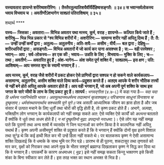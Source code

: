 **यस्यावतारा ज्ञायन्ते शरीरेष्वशरीरिण: ।** **तैस्तैरतुल्यातिशयैर्वीर्यैर्देहिष्वसङ्गतै: ॥ ३४॥** **स भवान्सर्वलोकस्य भवाय विभवाय च ।** **अवतीर्णोऽंशभागेन साश्प्रतं पतिराशिषाम् ॥ ३५॥** 

शब्दार्थ **** 

**यस्य—** **जिसका** **; अवतारा:—** **विभिन्न अवतार यथा मत्स्य, कूर्म, वराह** **; ज्ञायन्ते—** **कल्पित किये जाते हैं** **; शरीरेषु—** **भिन्न भिन्न** **प्रकार से ²श्य विभिन्न शरीरों में** **; अशरीरिण:—** **सामान्य शरीर नहीं अपितु दिव्य हैं** **; तै: तै:—** **उन्हीं उन्हीं कर्मों द्वारा** **; अतुल्य—** **अतुलनीय** **; अति-शयै:—** **असीम** **; वीर्यै:—** **बल द्वारा** **; देहिषु—** **शरीरधारियों द्वारा** **; असङ्गतै:—** **विभिन्न अवतारों में जो कार्य कर** **पाना असश्भव है** **; स:—** **वही परमेश्वर** **; भवान्—** **आप** **; सर्व-लोकस्य—** **हर एक की** **; भवाय—** **उन्नति के लिए** **; विभवाय—** **मुक्ति** **के लिए** **; च—** **तथा** **; अवतीर्ण:—** **अवतरित हुए हैं** **; अंश-भागेन—** **अंश समेत पूर्ण शक्ति में** **; साश्प्रतम्—** **इस क्षण** **; पति:** **आशिषाम्—** **आप समस्त शुभ के स्वामी भगवान् हैं।** **.** 

**आप मत्स्य, कूर्म, वराह जैसे शरीरों में प्रकट होकर ऐसे प्राणियों द्वारा सश्पन्न न हो सकने** **वाले कार्यकलाप—असामान्य, अतुलनीय, असीम शक्ति वाले दिव्य कार्य—प्रदॢशत करते हैं।** **अतएव आपके ये शरीर भौतिक तत्त्वों से नहीं बने होते अपितु आपके अवतार होते हैं। आप वही** **भगवान् हैं, जो अब अपनी पूर्ण शक्ति के साथ इस जगत के सारे जीवों के लाभ के लिए प्रकट** **हुए हैं।** **तात्पर्य :** *भगवद्गीता* (४.७-८) में कहा गया है— *यदा यदा हि धर्मस्य ग्लानिर्भवति भारत।* *अवयुत्थानमधर्मस्य तदात्मानं सृजाश्यहम्॥* *परित्राणाय साधूनां विनाशाय च दुष्कृताम्।* *धर्मसंस्थापनार्थाय सश्भवामि युगे युगे॥* जब असली आध्यात्मिक जीवन का ह्रास होता है और जब संसार में उत्पात मचाने के लिए धूर्तों तथा चोरों की वृद्धि होती है, तो कृष्ण प्रकट होते हैं। अभागे, अल्पज्ञ, भक्तिहीन लोग भगवान् के कार्यकलापों को नहीं समझ सकते अत: ऐसे व्यक्ति ऐसे कार्यों को *कल्पना* बतलाते हैं क्योंकि वे धूर्त तथा अधम होते हैं ( *न मां दुष्कृतिनो मूढा: प्रपद्यन्ते नराधमा:* )। ऐसे लोग यह नहीं समझ पाते कि पुराणों तथा अन्य शाषों में व्यासदेव ने जिन घटनाओं का वर्णन किया है वे काल्पनिक नहीं अपितु यथार्थ हैं। कृष्ण अपनी असीमपूर्ण शक्ति से प्रदॢशत करते हैं कि वे भगवान् हैं क्योंकि दोनों वृक्ष इतने विशाल तथा सु²ढ़ थे कि कई हाथी मिल कर भी उन्हें हिला नहीं सकते थे। पर बालकरूप कृष्ण ने ऐसी असामान्य शक्ति दिखलाई कि वे धमाके के साथ भूमि पर गिर पड़े। प्रारश्भ से ही पूतना, शकटासुर तथा तृणावर्त को मार कर, वृक्षों को गिराकर तथा अपने मुख के भीतर सश्पूर्ण ब्रह्माण्ड दिखलाकर कृष्ण ने सिद्ध कर दिया था कि वे भगवान् हैं। पापकर्मों के कारण अधमाधम ( *मूढ* ) इसे नहीं समझ सकता किन्तु भक्तगण इसे किसी शंका के बिना स्वीकार कर लेते हैं। इस तरह भक्त का स्थान अभक्त से भिन्न है।  